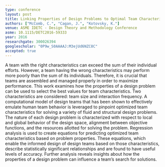 ```yaml
---
type: conference
layout: post
title: Linking Properties of Design Problems to Optimal Team Characteristics
authors: ["McComb, C.", "Cagan, J.", "Kotovsky, K."]
venue: ASME IDETC - Design Theory and Methodology Conference
asme: 10.1115/DETC2016-59333
year: 2016
researchgate: 300026394
googlescholar: "0P9w_S0AAAAJ:M3ejUd6NZC8C"
accepted: true
---
```

A team with the right characteristics can exceed the sum of their individual efforts. However, a team having the wrong characteristics may perform more poorly than the sum of its individuals. Therefore, it is crucial that teams are assembled and managed properly in order to maximize performance. This work examines how the properties of a design problem can be used to select the best values for team characteristics. Two characteristics are considered: team size and interaction frequency. A computational model of design teams that has been shown to effectively emulate human team behavior is leveraged to pinpoint optimized team characteristics for solving a variety of fluid and structural design problems. The nature of each design problem is characterized with respect to local and global behavior of the design space, alignment between objective functions, and the resources allotted for solving the problem. Regression analysis is used to create equations for predicting optimized team characteristics based on problem properties. These equations, which enable the informed design of design teams based on those characteristics, describe statistically significant relationships and are found to have useful levels of accuracy. Further analysis reveals insights about how the properties of a design problem can influence a team’s search for solutions.
